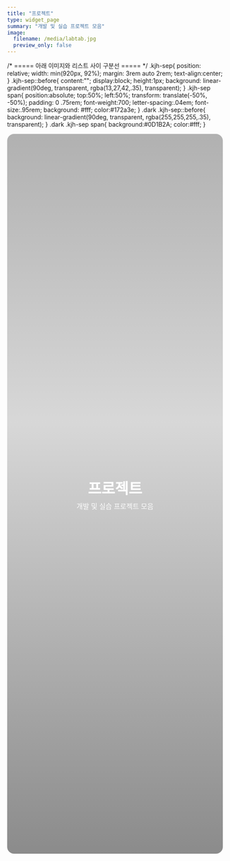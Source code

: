 ```yaml
---
title: "프로젝트"
type: widget_page
summary: "개발 및 실습 프로젝트 모음"
image:
  filename: /media/labtab.jpg
  preview_only: false
---
```

<style>
/* ===== KJH — Project page custom hero (list page용) ===== */
.kjh-hero{ position: relative; min-height: 42vh; display: grid; place-items: center; overflow: hidden; border-radius: 16px; }
.kjh-hero::before{
  content: ""; position:absolute; inset:0;
  background-image: var(--hero-img, url('/media/labtab.jpg'));
  background-size: cover; background-position: center; filter: brightness(.55);
}
.kjh-hero::after{ /* 위-아래 그라데이션으로 가독성 보강 */
  content:""; position:absolute; inset:0;
  background: linear-gradient(to bottom, rgba(0,0,0,.30), rgba(0,0,0,.15) 40%, rgba(0,0,0,.45));
}
.kjh-hero__inner{ position: relative; z-index: 1; text-align: center; padding: 3rem 1rem; color:#fff; }
.kjh-hero__inner h1{ font-size: clamp(2rem, 3.6vw, 3rem); font-weight: 800; margin: 0 0 .4rem; }
.kjh-hero__inner p{ font-size: clamp(1rem, 1.6vw, 1.2rem); opacity:.95; margin:0; }
</style>
/* ===== 아래 이미지와 리스트 사이 구분선 ===== */
.kjh-sep{ position: relative; width: min(920px, 92%); margin: 3rem auto 2rem; text-align:center; }
.kjh-sep::before{
  content:""; display:block; height:1px; 
  background: linear-gradient(90deg, transparent, rgba(13,27,42,.35), transparent);
}
.kjh-sep span{
  position:absolute; top:50%; left:50%; transform: translate(-50%, -50%);
  padding: 0 .75rem; font-weight:700; letter-spacing:.04em; font-size:.95rem;
  background: #fff; color:#172a3e;
}
.dark .kjh-sep::before{ background: linear-gradient(90deg, transparent, rgba(255,255,255,.35), transparent); }
.dark .kjh-sep span{ background:#0D1B2A; color:#fff; }
</style>
</style>

<section class="kjh-hero" style="--hero-img:url('/media/labtab.jpg')">
  <div class="kjh-hero__inner">
    <h1>프로젝트</h1>
    <p>개발 및 실습 프로젝트 모음</p>
  </div>
</section>